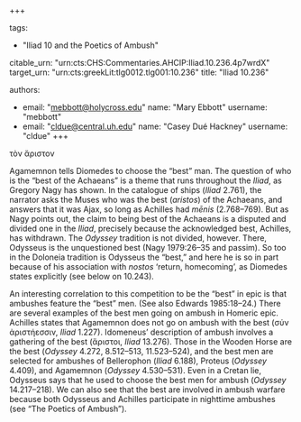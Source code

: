 +++

tags:
- "Iliad 10 and the Poetics of Ambush"

citable_urn: "urn:cts:CHS:Commentaries.AHCIP:Iliad.10.236.4p7wrdX"
target_urn: "urn:cts:greekLit:tlg0012.tlg001:10.236"
title: "Iliad 10.236"

authors:
- email: "mebbott@holycross.edu"
  name: "Mary Ebbott"
  username: "mebbott"
- email: "cldue@central.uh.edu"
  name: "Casey Dué Hackney"
  username: "cldue"
+++

<p>τὸν ἄριστον</p><p>Agamemnon tells Diomedes to choose the “best” man. The question of who is the “best of the Achaeans” is a theme that runs throughout the <em>Iliad</em>, as Gregory Nagy has shown. In the catalogue of ships (<em>Iliad</em> 2.761), the narrator asks the Muses who was the best (<em>aristos</em>) of the Achaeans, and answers that it was Ajax, so long as Achilles had <em>mēnis</em> (2.768–769). But as Nagy points out, the claim to being best of the Achaeans is a disputed and divided one in the <em>Iliad</em>, precisely because the acknowledged best, Achilles, has withdrawn. The <em>Odyssey</em> tradition is not divided, however. There, Odysseus is the unquestioned best (Nagy 1979:26–35 and passim). So too in the Doloneia tradition is Odysseus the “best,” and here he is so in part because of his association with <em>nostos</em> ‘return, homecoming’, as Diomedes states explicitly (see below on 10.243).</p><p>An interesting correlation to this competition to be the “best” in epic is that ambushes feature the “best” men. (See also Edwards 1985:18–24.) There are several examples of the best men going on ambush in Homeric epic. Achilles states that Agamemnon does not go on ambush with the best (σύν ἀριστήεσσιν, <em>Iliad</em> 1.227). Idomeneus’ description of ambush involves a gathering of the best (ἄριστοι, <em>Iliad</em> 13.276). Those in the Wooden Horse are the best (<em>Odyssey</em> 4.272, 8.512–513, 11.523–524), and the best men are selected for ambushes of Bellerophon (<em>Iliad</em> 6.188), Proteus (<em>Odyssey</em> 4.409), and Agamemnon (<em>Odyssey</em> 4.530–531). Even in a Cretan lie, Odysseus says that he used to choose the best men for ambush (<em>Odyssey</em> 14.217–218). We can also see that the best are involved in ambush warfare because both Odysseus and Achilles participate in nighttime ambushes (see “The Poetics of Ambush”).  </p>